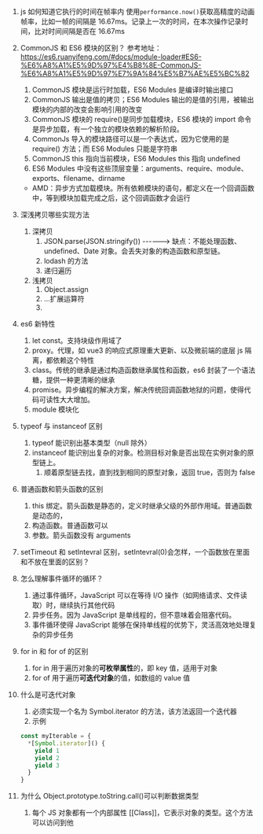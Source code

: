 1. js 如何知道它执行的时间在帧率内
   使用`performance.now()`获取高精度的动画帧率，比如一帧的间隔是 16.67ms。记录上一次的时间，在本次操作记录时间，比对时间间隔是否在 16.67ms
2. CommonJS 和 ES6 模块的区别？
   参考地址：https://es6.ruanyifeng.com/#docs/module-loader#ES6-%E6%A8%A1%E5%9D%97%E4%B8%8E-CommonJS-%E6%A8%A1%E5%9D%97%E7%9A%84%E5%B7%AE%E5%BC%82

   1. CommonJS 模块是运行时加载，ES6 Modules 是编译时输出接口
   2. CommonJS 输出是值的拷贝；ES6 Modules 输出的是值的引用，被输出模块的内部的改变会影响引用的改变
   3. CommonJS 模块的 require()是同步加载模块，ES6 模块的 import 命令是异步加载，有一个独立的模块依赖的解析阶段。
   4. CommonJs 导入的模块路径可以是一个表达式，因为它使用的是 require() 方法；而 ES6 Modules 只能是字符串
   5. CommonJS this 指向当前模块，ES6 Modules this 指向 undefined
   6. ES6 Modules 中没有这些顶层变量：arguments、require、module、exports、filename、dirname

   - AMD：异步方式加载模块。所有依赖模块的语句，都定义在一个回调函数中，等到模块加载完成之后，这个回调函数才会运行

3. 深浅拷贝哪些实现方法
   1. 深拷贝
      1. JSON.parse(JSON.stringify()) ------> 缺点：不能处理函数、undefined、Date 对象。会丢失对象的构造函数和原型链。
      2. lodash 的方法
      3. 递归遍历
   2. 浅拷贝
      1. Object.assign
      2. ...扩展运算符
      3.
4. es6 新特性
   1. let const。支持块级作用域了
   2. proxy。代理，如 vue3 的响应式原理重大更新、以及微前端的底层 js 隔离，都依赖这个特性
   3. class。传统的继承是通过构造函数继承属性和函数，es6 封装了一个语法糖，提供一种更清晰的继承
   4. promise。异步编程的解决方案，解决传统回调函数地狱的问题，使得代码可读性大大增加。
   5. module 模块化
5. typeof 与 instanceof 区别
   1. typeof 能识别出基本类型（null 除外）
   2. instanceof 能识别出复杂的对象。检测目标对象是否出现在实例对象的原型链上。
      1. 顺着原型链去找，直到找到相同的原型对象，返回 true，否则为 false
6. 普通函数和箭头函数的区别
   1. this 绑定。箭头函数是静态的，定义时继承父级的外部作用域。普通函数是动态的，
   2. 构造函数。普通函数可以
   3. 参数。箭头函数没有 arguments
7. setTimeout 和 setIntevral 区别，setIntevral(0)会怎样，一个函数放在里面和不放在里面的区别？
8. 怎么理解事件循环的循环？
   1. 通过事件循环，JavaScript 可以在等待 I/O 操作（如网络请求、文件读取）时，继续执行其他代码
   2. 异步任务。因为 JavaScript 是单线程的，但不意味着会阻塞代码。
   3. 事件循环使得 JavaScript 能够在保持单线程的优势下，灵活高效地处理复杂的异步任务
9. for in 和 for of 的区别
   1. for in 用于遍历对象的**可枚举属性**的，即 key 值，适用于对象
   2. for of 用于遍历**可迭代对象**的值，如数组的 value 值
10. 什么是可迭代对象
    1. 必须实现一个名为 Symbol.iterator 的方法，该方法返回一个迭代器
    2. 示例
    ```js
    const myIterable = {
      *[Symbol.iterator]() {
        yield 1
        yield 2
        yield 3
      }
    }
    ```
11. 为什么 Object.prototype.toString.call()可以判断数据类型
    1. 每个 JS 对象都有一个内部属性 [[Class]]，它表示对象的类型。这个方法可以访问到他
